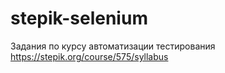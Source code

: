 # stepik-selenium
Задания по курсу автоматизации тестирования
https://stepik.org/course/575/syllabus
